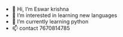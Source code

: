 - 👋 Hi, I’m Eswar krishna
- 👀 I’m interested in learning new languages
- 🌱 I’m currently learning python
- 📫 contact 7670814785

<!---
Eswarcoding/Eswarcoding is a ✨ special ✨ repository because its `README.md` (this file) appears on your GitHub profile.
You can click the Preview link to take a look at your changes.
--->
